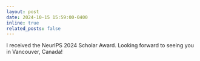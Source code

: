 ```yaml
---
layout: post
date: 2024-10-15 15:59:00-0400
inline: true
related_posts: false
---
```


I received the NeurIPS 2024 Scholar Award. Looking forward to seeing you in Vancouver, Canada!
